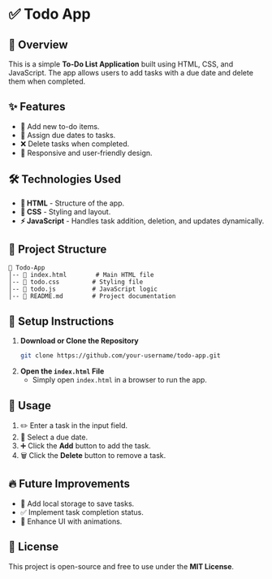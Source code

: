 # ✅ Todo App

## 🌟 Overview
This is a simple **To-Do List Application** built using HTML, CSS, and JavaScript. The app allows users to add tasks with a due date and delete them when completed.

## ✨ Features
- 📝 Add new to-do items.
- 📅 Assign due dates to tasks.
- ❌ Delete tasks when completed.
- 🎨 Responsive and user-friendly design.

## 🛠 Technologies Used
- **📌 HTML** - Structure of the app.
- **🎨 CSS** - Styling and layout.
- **⚡ JavaScript** - Handles task addition, deletion, and updates dynamically.

## 📁 Project Structure
```
📂 Todo-App
│-- 📜 index.html        # Main HTML file
│-- 📜 todo.css         # Styling file
│-- 📜 todo.js          # JavaScript logic
│-- 📜 README.md        # Project documentation
```

## 🚀 Setup Instructions
1. **Download or Clone the Repository**
   ```sh
   git clone https://github.com/your-username/todo-app.git
   ```
2. **Open the `index.html` File**
   - Simply open `index.html` in a browser to run the app.

## 🎯 Usage
1. ✏️ Enter a task in the input field.
2. 📆 Select a due date.
3. ➕ Click the **Add** button to add the task.
4. 🗑 Click the **Delete** button to remove a task.

## 🔥 Future Improvements
- 💾 Add local storage to save tasks.
- ✅ Implement task completion status.
- 🎨 Enhance UI with animations.

## 📜 License
This project is open-source and free to use under the **MIT License**.


